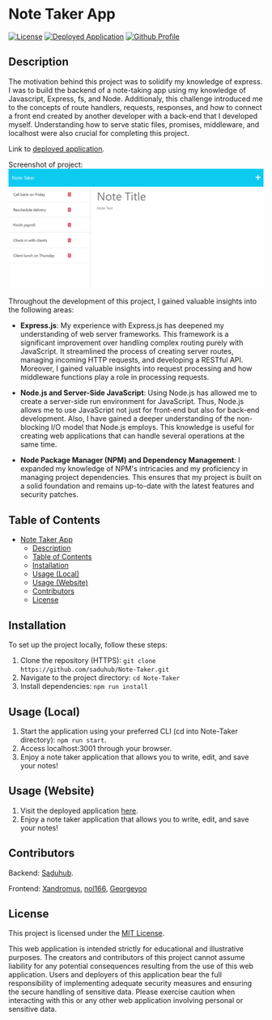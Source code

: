 # Note Taker App

[![License](https://img.shields.io/badge/License-MIT-green.svg)](https://opensource.org/license/mit/)
[![Deployed Application](https://img.shields.io/badge/Render-Deployed_Application-blue?logo=render)](https://note-taker-app-ktvo.onrender.com)
[![Github Profile](https://img.shields.io/badge/GitHub-Saduhub-blue?logo=github)](https://github.com/saduhub)

## Description

The motivation behind this project was to solidify my knowledge of express. I was to build the backend of a note-taking app using my knowledge of Javascript, Express, fs, and Node. Additionaly, this challenge introduced me to the concepts of route handlers, requests, responses, and how to connect a front end created by another developer with a back-end that I developed myself. Understanding how to serve static files, promises, middleware, and localhost were also crucial for completing this project.

Link to [deployed application](https://note-taker-app-ktvo.onrender.com).

Screenshot of project:
![Screenshot of project](assets/11-express-homework-demo-01.png)

Throughout the development of this project, I gained valuable insights into the following areas:
  
- **Express.js**: My experience with Express.js has deepened my understanding of web server frameworks. This framework is a significant improvement over handling complex routing purely with JavaScript. It streamlined the process of creating server routes, managing incoming HTTP requests, and developing a RESTful API. Moreover, I gained valuable insights into request processing and how middleware functions play a role in processing requests.
  
- **Node.js and Server-Side JavaScript**: Using Node.js has allowed me to create a server-side run environment for JavaScript. Thus, Node.js allows me to use JavaScript not just for front-end but also for back-end development. Also, I have gained a deeper understanding of the non-blocking I/O model that Node.js employs. This knowledge is useful for creating web applications that can handle several operations at the same time.
  
- **Node Package Manager (NPM) and Dependency Management**: I expanded my knowledge of NPM's intricacies and my proficiency in managing project dependencies. This ensures that my project is built on a solid foundation and remains up-to-date with the latest features and security patches.

## Table of Contents

- [Note Taker App](#note-taker-app)
  - [Description](#description)
  - [Table of Contents](#table-of-contents)
  - [Installation](#installation)
  - [Usage (Local)](#usage-local)
  - [Usage (Website)](#usage-website)
  - [Contributors](#contributors)
  - [License](#license)

## Installation

To set up the project locally, follow these steps:

1. Clone the repository (HTTPS): `git clone https://github.com/saduhub/Note-Taker.git`
2. Navigate to the project directory: `cd Note-Taker`
3. Install dependencies: `npm run install`

## Usage (Local)

1. Start the application using your preferred CLI (cd into Note-Taker directory): `npm run start`.
2. Access localhost:3001 through your browser.
3. Enjoy a note taker application that allows you to write, edit, and save your notes!
    
## Usage (Website)

1. Visit the deployed application [here](https://note-taker-app-ktvo.onrender.com).
2. Enjoy a note taker application that allows you to write, edit, and save your notes! 

## Contributors

Backend: [Saduhub](https://github.com/saduhub).

Frontend: [Xandromus](https://github.com/Xandromus), [nol166](https://github.com/nol166), [Georgeyoo](https://github.com/Georgeyoo)

## License

This project is licensed under the [MIT License](https://opensource.org/license/mit/).

This web application is intended strictly for educational and illustrative purposes. The creators and contributors of this project cannot assume liability for any potential consequences resulting from the use of this web application.
Users and deployers of this application bear the full responsibility of implementing adequate security measures and ensuring the secure handling of sensitive data. Please exercise caution when interacting with this or any other web application involving personal or sensitive data. 